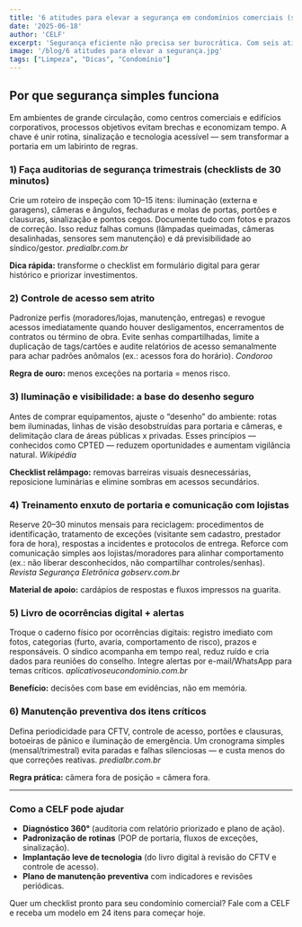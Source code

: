 ```yaml
---
title: '6 atitudes para elevar a segurança em condomínios comerciais (sem complicar)'
date: '2025-06-18'
author: 'CELF'
excerpt: 'Segurança eficiente não precisa ser burocrática. Com seis atitudes práticas — de auditorias rápidas ao uso inteligente de tecnologia — seu condomínio comercial pode reduzir riscos, ganhar previsibilidade e trabalhar com rotinas claras para toda a equipe.'
image: '/blog/6 atitudes para elevar a segurança.jpg'
tags: ["Limpeza", "Dicas", "Condomínio"]
---
```


## Por que segurança simples funciona

Em ambientes de grande circulação, como centros comerciais e edifícios corporativos, processos objetivos evitam brechas e economizam tempo. A chave é unir rotina, sinalização e tecnologia acessível — sem transformar a portaria em um labirinto de regras.

### 1) Faça auditorias de segurança trimestrais (checklists de 30 minutos)

Crie um roteiro de inspeção com 10–15 itens: iluminação (externa e garagens), câmeras e ângulos, fechaduras e molas de portas, portões e clausuras, sinalização e pontos cegos. Documente tudo com fotos e prazos de correção. Isso reduz falhas comuns (lâmpadas queimadas, câmeras desalinhadas, sensores sem manutenção) e dá previsibilidade ao síndico/gestor.
*predialbr.com.br*

**Dica rápida:** transforme o checklist em formulário digital para gerar histórico e priorizar investimentos.

### 2) Controle de acesso sem atrito

Padronize perfis (moradores/lojas, manutenção, entregas) e revogue acessos imediatamente quando houver desligamentos, encerramentos de contratos ou término de obra. Evite senhas compartilhadas, limite a duplicação de tags/cartões e audite relatórios de acesso semanalmente para achar padrões anômalos (ex.: acessos fora do horário).
*Condoroo*

**Regra de ouro:** menos exceções na portaria = menos risco.

### 3) Iluminação e visibilidade: a base do desenho seguro

Antes de comprar equipamentos, ajuste o “desenho” do ambiente: rotas bem iluminadas, linhas de visão desobstruídas para portaria e câmeras, e delimitação clara de áreas públicas x privadas. Esses princípios — conhecidos como CPTED — reduzem oportunidades e aumentam vigilância natural.
*Wikipédia*

**Checklist relâmpago:** removas barreiras visuais desnecessárias, reposicione luminárias e elimine sombras em acessos secundários.

### 4) Treinamento enxuto de portaria e comunicação com lojistas

Reserve 20–30 minutos mensais para reciclagem: procedimentos de identificação, tratamento de exceções (visitante sem cadastro, prestador fora de hora), respostas a incidentes e protocolos de entrega. Reforce com comunicação simples aos lojistas/moradores para alinhar comportamento (ex.: não liberar desconhecidos, não compartilhar controles/senhas).
*Revista Segurança Eletrônica*
*gobserv.com.br*

**Material de apoio:** cardápios de respostas e fluxos impressos na guarita.

### 5) Livro de ocorrências digital + alertas

Troque o caderno físico por ocorrências digitais: registro imediato com fotos, categorias (furto, avaria, comportamento de risco), prazos e responsáveis. O síndico acompanha em tempo real, reduz ruído e cria dados para reuniões do conselho. Integre alertas por e-mail/WhatsApp para temas críticos.
*aplicativoseucondominio.com.br*

**Benefício:** decisões com base em evidências, não em memória.

### 6) Manutenção preventiva dos itens críticos

Defina periodicidade para CFTV, controle de acesso, portões e clausuras, botoeiras de pânico e iluminação de emergência. Um cronograma simples (mensal/trimestral) evita paradas e falhas silenciosas — e custa menos do que correções reativas.
*predialbr.com.br*

**Regra prática:** câmera fora de posição = câmera fora.

---

### Como a CELF pode ajudar

- **Diagnóstico 360°** (auditoria com relatório priorizado e plano de ação).
- **Padronização de rotinas** (POP de portaria, fluxos de exceções, sinalização).
- **Implantação leve de tecnologia** (do livro digital à revisão do CFTV e controle de acesso).
- **Plano de manutenção preventiva** com indicadores e revisões periódicas.

Quer um checklist pronto para seu condomínio comercial? Fale com a CELF e receba um modelo em 24 itens para começar hoje.
